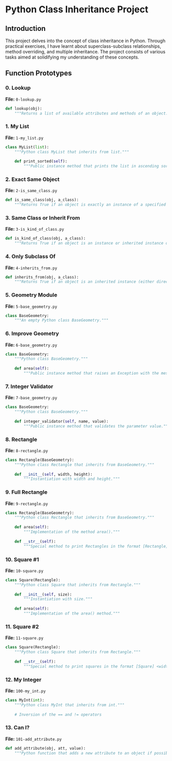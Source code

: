# Python Class Inheritance Project

## Introduction
This project delves into the concept of class inheritance in Python. Through practical exercises, I have learnt about superclass-subclass relationships, method overriding, and multiple inheritance. The project consists of various tasks aimed at solidifying my understanding of these concepts.

## Function Prototypes

### 0. Lookup
**File:** `0-lookup.py`

```python
def lookup(obj):
    """Returns a list of available attributes and methods of an object."""
```

### 1. My List
**File:** `1-my_list.py`

```python
class MyList(list):
    """Python class MyList that inherits from list."""
    
    def print_sorted(self):
        """Public instance method that prints the list in ascending sorted order."""
```

### 2. Exact Same Object
**File:** `2-is_same_class.py`

```python
def is_same_class(obj, a_class):
    """Returns True if an object is exactly an instance of a specified class; otherwise False."""
```

### 3. Same Class or Inherit From
**File:** `3-is_kind_of_class.py`

```python
def is_kind_of_class(obj, a_class):
    """Returns True if an object is an instance or inherited instance of a specified class; otherwise False."""
```

### 4. Only Subclass Of
**File:** `4-inherits_from.py`

```python
def inherits_from(obj, a_class):
    """Returns True if an object is an inherited instance (either directly or indirectly) from a specified class; otherwise False."""
```

### 5. Geometry Module
**File:** `5-base_geometry.py`

```python
class BaseGeometry:
    """An empty Python class BaseGeometry."""
```

### 6. Improve Geometry
**File:** `6-base_geometry.py`

```python
class BaseGeometry:
    """Python class BaseGeometry."""
    
    def area(self):
        """Public instance method that raises an Exception with the message 'area() is not implemented'."""
```

### 7. Integer Validator
**File:** `7-base_geometry.py`

```python
class BaseGeometry:
    """Python class BaseGeometry."""
    
    def integer_validator(self, name, value):
        """Public instance method that validates the parameter value."""
```

### 8. Rectangle
**File:** `8-rectangle.py`

```python
class Rectangle(BaseGeometry):
    """Python class Rectangle that inherits from BaseGeometry."""
    
    def __init__(self, width, height):
        """Instantiation with width and height."""
```

### 9. Full Rectangle
**File:** `9-rectangle.py`

```python
class Rectangle(BaseGeometry):
    """Python class Rectangle that inherits from BaseGeometry."""
    
    def area(self):
        """Implementation of the method area()."""
    
    def __str__(self):
        """Special method to print Rectangles in the format [Rectangle] <width>/<height>."""
```

### 10. Square #1
**File:** `10-square.py`

```python
class Square(Rectangle):
    """Python class Square that inherits from Rectangle."""
    
    def __init__(self, size):
        """Instantiation with size."""
    
    def area(self):
        """Implementation of the area() method."""
```

### 11. Square #2
**File:** `11-square.py`

```python
class Square(Rectangle):
    """Python class Square that inherits from Rectangle."""
    
    def __str__(self):
        """Special method to print squares in the format [Square] <width>/<height>."""
```

### 12. My Integer
**File:** `100-my_int.py`

```python
class MyInt(int):
    """Python class MyInt that inherits from int."""
    
    # Inversion of the == and != operators
```

### 13. Can I?
**File:** `101-add_attribute.py`

```python
def add_attribute(obj, att, value):
    """Python function that adds a new attribute to an object if possible."""
```
